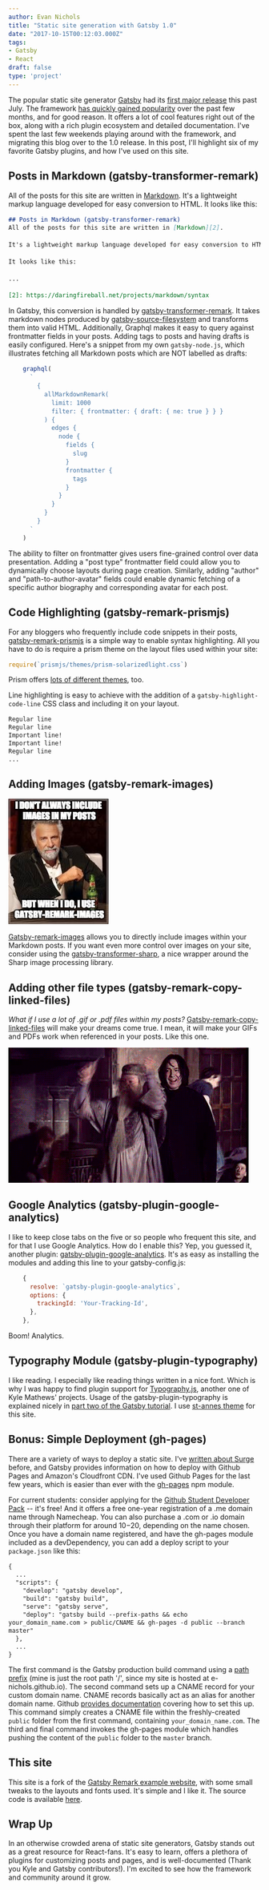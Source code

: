 ```yaml
---
author: Evan Nichols
title: "Static site generation with Gatsby 1.0"
date: "2017-10-15T00:12:03.000Z"
tags:
- Gatsby
- React
draft: false
type: 'project'
---
```


The popular static site generator [Gatsby][14] had its [first major release][25] this past July. The framework [has quickly gained popularity][1] over the past few months, and for good reason. It offers a lot of cool features right out of the box, along with a rich plugin ecosystem and detailed documentation. I've spent the last few weekends playing around with the framework, and migrating this blog over to the 1.0 release. In this post, I'll highlight six of my favorite Gatsby plugins, and how I've used on this site.

## Posts in Markdown (gatsby-transformer-remark)
All of the posts for this site are written in [Markdown][2]. It's a lightweight markup language developed for easy conversion to HTML. It looks like this:

```markdown
## Posts in Markdown (gatsby-transformer-remark)
All of the posts for this site are written in [Markdown][2].

It's a lightweight markup language developed for easy conversion to HTML.

It looks like this:

...

[2]: https://daringfireball.net/projects/markdown/syntax
```

In Gatsby, this conversion is handled by [gatsby-transformer-remark][15]. It takes markdown nodes produced by [gatsby-source-filesystem][16] and transforms them into valid HTML. Additionally, Graphql makes it easy to query against frontmatter fields in your posts. Adding tags to posts and having drafts is easily configured. Here's a snippet from my own ```gatsby-node.js```, which illustrates fetching all Markdown posts which are NOT labelled as drafts:

```js
    graphql(
      `
        {
          allMarkdownRemark(
            limit: 1000
            filter: { frontmatter: { draft: { ne: true } } }
          ) {
            edges {
              node {
                fields {
                  slug
                }
                frontmatter {
                  tags
                }
              }
            }
          }
        }
      `
    )
```

The ability to filter on frontmatter gives users fine-grained control over data presentation. Adding a "post type" frontmatter field could allow you to dynamically choose layouts during page creation. Similarly, adding "author" and "path-to-author-avatar" fields could enable dynamic fetching of a specific author biography and corresponding avatar for each post.

## Code Highlighting (gatsby-remark-prismjs)
For any bloggers who frequently include code snippets in their posts, [gatsby-remark-prismjs][3] is a simple way to enable syntax highlighting. All you have to do is require a prism theme on the layout files used within your site:

```js
require(`prismjs/themes/prism-solarizedlight.css`)
```

Prism offers [lots of different themes][5], too.

Line highlighting is easy to achieve with the addition of a ```gatsby-highlight-code-line``` CSS class and including it on your layout.

```js{3-4}
Regular line
Regular line
Important line!
Important line!
Regular line
...
```

## Adding Images (gatsby-remark-images)
![](gatsby-remark-images.jpg)

[Gatsby-remark-images][6] allows you to directly include images within your Markdown posts. If you want even more control over images on your site, consider using the [gatsby-transformer-sharp][8], a nice wrapper around the Sharp image processing library.

## Adding other file types (gatsby-remark-copy-linked-files)
*What if I use a lot of .gif or .pdf files within my posts?* [Gatsby-remark-copy-linked-files][18] will make your dreams come true. I mean, it will make your GIFs and PDFs work when referenced in your posts. Like this one.

![](dumblerage.gif)

## Google Analytics (gatsby-plugin-google-analytics)
I like to keep close tabs on the five or so people who frequent this site, and for that I use Google Analytics. How do I enable this? Yep, you guessed it, another plugin: [gatsby-plugin-google-analytics][13]. It's as easy as installing the modules and adding this line to your gatsby-config.js:

```js
    {
      resolve: `gatsby-plugin-google-analytics`,
      options: {
        trackingId: 'Your-Tracking-Id',
      },
    },
```

Boom! Analytics.

## Typography Module (gatsby-plugin-typography)
I like reading. I especially like reading things written in a nice font. Which is why I was happy to find plugin support for [Typography.js][17], another one of Kyle Mathews' projects. Usage of the gatsby-plugin-typography is explained nicely in [part two of the Gatsby tutorial][10]. I use [st-annes theme][11] for this site.

## Bonus: Simple Deployment (gh-pages)
There are a variety of ways to deploy a static site. I've [written about Surge][26] before, and Gatsby provides information on how to deploy with Github Pages and Amazon's Cloudfront CDN. I've used Github Pages for the last few years, which is easier than ever with the [gh-pages][20] npm module.

For current students: consider applying for the [Github Student Developer Pack][19] -- it's free! And it offers a free one-year registration of a .me domain name through Namecheap. You can also purchase a .com or .io domain through their platform for around $10-$20, depending on the name chosen. Once you have a domain name registered, and have the gh-pages module included as a devDependency, you can add a deploy script to your ```package.json``` like this:

```js{7-8}
{
  ...
  "scripts": {
    "develop": "gatsby develop",
    "build": "gatsby build",
    "serve": "gatsby serve",
    "deploy": "gatsby build --prefix-paths && echo your_domain_name.com > public/CNAME && gh-pages -d public --branch master"
  },
  ...
}
```
The first command is the Gatsby production build command using a [path prefix][23] (mine is just the root path '/', since my site is hosted at e-nichols.github.io). The second command sets up a CNAME record for your custom domain name. CNAME records basically act as an alias for another domain name. Github [provides documentation][22] covering how to set this up. This command simply creates a CNAME file within the freshly-created ```public``` folder from the first command, containing ```your_domain_name.com```. The third and final command invokes the gh-pages module which handles pushing the content of the ```public``` folder to the ```master``` branch.

## This site
This site is a fork of the [Gatsby Remark example website][21], with some small tweaks to the layouts and fonts used. It's simple and I like it. The source code is available [here][24].

## Wrap Up
In an otherwise crowded arena of static site generators, Gatsby stands out as a great resource for React-fans. It's easy to learn, offers a plethora of plugins for customizing posts and pages, and is well-documented (Thank you Kyle and Gatsby contributors!). I'm excited to see how the framework and community around it grow.

[1]: https://www.gatsbyjs.org/blog/2017-09-21-community-roundup-1/
[2]: https://daringfireball.net/projects/markdown/syntax
[3]: https://www.gatsbyjs.org/packages/gatsby-remark-prismjs/
[4]: https://www.staticgen.com/
[5]: http://prismjs.com/test.html
[6]: https://www.gatsbyjs.org/packages/gatsby-remark-images/
[7]: https://image-processing.gatsbyjs.org/
[8]: https://www.gatsbyjs.org/packages/gatsby-transformer-sharp/
[9]: http://kyleamathews.github.io/typography.js/
[10]: https://www.gatsbyjs.org/tutorial/part-two/
[11]: https://github.com/KyleAMathews/typography.js/tree/master/packages/typography-theme-st-annes
[12]: https://www.gatsbyjs.org/tutorial/
[13]: https://www.gatsbyjs.org/packages/gatsby-plugin-google-analytics/
[14]: https://github.com/gatsbyjs/gatsby
[15]: https://www.gatsbyjs.org/packages/gatsby-transformer-remark/
[16]: https://www.gatsbyjs.org/packages/gatsby-source-filesystem/
[17]: http://kyleamathews.github.io/typography.js/
[18]: https://www.gatsbyjs.org/packages/gatsby-remark-copy-linked-files/
[19]: https://education.github.com/pack
[20]: https://www.npmjs.com/package/gh-pages
[21]: https://using-remark.gatsbyjs.org/
[22]: https://help.github.com/articles/quick-start-setting-up-a-custom-domain/
[23]: https://www.gatsbyjs.org/docs/path-prefix/
[24]: https://github.com/e-nichols/e-nichols.github.io/tree/dev
[25]: https://www.gatsbyjs.org/blog/gatsby-v1/
[26]: http://etnichols.com/react-quotebook-tutorial/#deploy-using-surge
